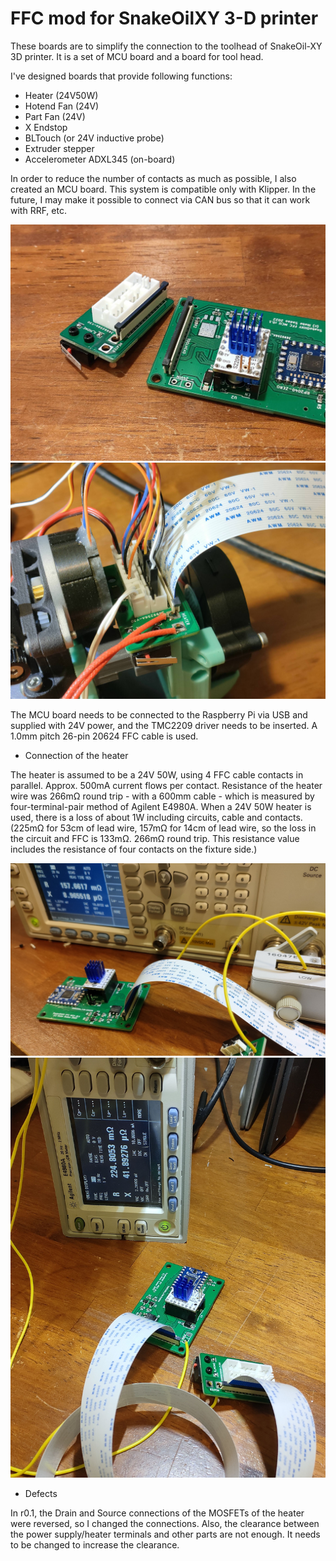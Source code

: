 # FFC mod for SnakeOilXY 3-D printer

These boards are to simplify the connection to the toolhead of SnakeOil-XY 3D printer.
It is a set of MCU board and a board for tool head.

I've designed boards that provide following functions:

* Heater (24V50W)
* Hotend Fan (24V)
* Part Fan (24V)
* X Endstop
* BLTouch (or 24V inductive probe)
* Extruder stepper
* Accelerometer ADXL345 (on-board)

In order to reduce the number of contacts as much as possible, I also created an MCU board. This system is compatible only with Klipper.
In the future, I may make it possible to connect via CAN bus so that it can work with RRF, etc.

![boards](boards.jpeg)
![toolhead](toolhead-installed.jpeg)

The MCU board needs to be connected to the Raspberry Pi via USB and supplied with 24V power, and the TMC2209 driver needs to be inserted.
A 1.0mm pitch 26-pin 20624 FFC cable is used.

* Connection of the heater

The heater is assumed to be a 24V 50W, using 4 FFC cable contacts in parallel. Approx. 500mA current flows per contact.
Resistance of the heater wire was 266mΩ round trip - with a 600mm cable - which is measured by four-terminal-pair method of Agilent E4980A. 
When a 24V 50W heater is used, there is a loss of about 1W including circuits, cable and contacts. (225mΩ for 53cm of lead wire, 157mΩ for 14cm of lead wire, so the loss in the circuit and FFC is 133mΩ. 266mΩ round trip. This resistance value includes the resistance of four contacts on the fixture side.)

![resistance-14cm](resistance-14cm.jpeg)
![resistance-53cm](resistance-53cm.jpeg)

* Defects

In r0.1, the Drain and Source connections of the MOSFETs of the heater were reversed, so I changed the connections.
Also, the clearance between the power supply/heater terminals and other parts are not enough. It needs to be changed to increase the clearance.
